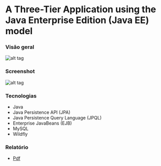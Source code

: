 # A Three-Tier Application using the Java Enterprise Edition (Java EE) model


### Visão geral
![alt tag]()


### Screenshot
![alt tag](https://github.com/andrempinho/A-Three-Tier-Application-using-the-Java-Enterprise-Edition-model/blob/master/Imagem/Screenshot.png)


### Tecnologias
* Java
* Java Persistence API (JPA)
* Java Persistence Query Language (JPQL)
* Enterprise JavaBeans (EJB)
* MySQL
* Wildfly


### Relatório
* [Pdf](https://github.com/andrempinho/A-Three-Tier-Application-using-the-Java-Enterprise-Edition-model/blob/master/Relatório.pdf)
